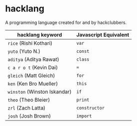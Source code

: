 # hacklang

A programming language created for and by hackclubbers.

| **hacklang keyword**         | **Javascript Equivalent** |
| ---------------------------- | ------------------------- |
| `rice` (Rishi Kothari)       | `var`                     |
| `yuto` (Yuto N.)             | `const`                   |
| `aditya` (Aditya Rawat)      | `class`                   |
| `c a r o t` (Kevin Dai)      | `=`                       |
| `gleich` (Matt Gleich)       | `for`                     |
| `ken` (Ken Bro Mueller)      | `this`                    |
| `winston` (Winston Iskandar) | `if`                      |
| `theo` (Theo Bleier)         | `print`                   |
| `zrl` (Zach Latta)           | `constructor`             |
| `josh` (Josh Brown)          | `import`                  |
